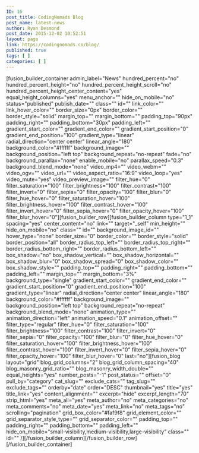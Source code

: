 ```yaml
---
ID: 16
post_title: CodingNomads Blog
post_name: latest-news
author: Ryan Desmond
post_date: 2015-12-02 10:52:51
layout: page
link: https://codingnomads.co/blog/
published: true
tags: [ ]
categories: [ ]
---
```

[fusion_builder_container admin_label="News" hundred_percent="no" hundred_percent_height="no" hundred_percent_height_scroll="no" hundred_percent_height_center_content="yes" equal_height_columns="yes" menu_anchor="" hide_on_mobile="no" status="published" publish_date="" class="" id="" link_color="" link_hover_color="" border_size="0px" border_color="" border_style="solid" margin_top="" margin_bottom="" padding_top="90px" padding_right="" padding_bottom="30px" padding_left="" gradient_start_color="" gradient_end_color="" gradient_start_position="0" gradient_end_position="100" gradient_type="linear" radial_direction="center center" linear_angle="180" background_color="#ffffff" background_image="" background_position="left top" background_repeat="no-repeat" fade="no" background_parallax="none" enable_mobile="no" parallax_speed="0.3" background_blend_mode="none" video_mp4="" video_webm="" video_ogv="" video_url="" video_aspect_ratio="16:9" video_loop="yes" video_mute="yes" video_preview_image="" filter_hue="0" filter_saturation="100" filter_brightness="100" filter_contrast="100" filter_invert="0" filter_sepia="0" filter_opacity="100" filter_blur="0" filter_hue_hover="0" filter_saturation_hover="100" filter_brightness_hover="100" filter_contrast_hover="100" filter_invert_hover="0" filter_sepia_hover="0" filter_opacity_hover="100" filter_blur_hover="0"][fusion_builder_row][fusion_builder_column type="1_1" spacing="yes" center_content="no" link="" target="_self" min_height="" hide_on_mobile="no" class="" id="" background_image_id="" hover_type="none" border_size="0" border_color="" border_style="solid" border_position="all" border_radius_top_left="" border_radius_top_right="" border_radius_bottom_right="" border_radius_bottom_left="" box_shadow="no" box_shadow_vertical="" box_shadow_horizontal="" box_shadow_blur="0" box_shadow_spread="0" box_shadow_color="" box_shadow_style="" padding_top="" padding_right="" padding_bottom="" padding_left="" margin_top="" margin_bottom="3%" background_type="single" gradient_start_color="" gradient_end_color="" gradient_start_position="0" gradient_end_position="100" gradient_type="linear" radial_direction="center center" linear_angle="180" background_color="#ffffff" background_image="" background_position="left top" background_repeat="no-repeat" background_blend_mode="none" animation_type="" animation_direction="left" animation_speed="0.1" animation_offset="" filter_type="regular" filter_hue="0" filter_saturation="100" filter_brightness="100" filter_contrast="100" filter_invert="0" filter_sepia="0" filter_opacity="100" filter_blur="0" filter_hue_hover="0" filter_saturation_hover="100" filter_brightness_hover="100" filter_contrast_hover="100" filter_invert_hover="0" filter_sepia_hover="0" filter_opacity_hover="100" filter_blur_hover="0" last="no"][fusion_blog layout="grid" blog_grid_columns="2" blog_grid_column_spacing="40" blog_masonry_grid_ratio="" blog_masonry_width_double="" equal_heights="yes" number_posts="-1" post_status="" offset="0" pull_by="category" cat_slug="" exclude_cats="" tag_slug="" exclude_tags="" orderby="date" order="DESC" thumbnail="yes" title="yes" title_link="yes" content_alignment="" excerpt="hide" excerpt_length="70" strip_html="yes" meta_all="yes" meta_author="no" meta_categories="no" meta_comments="no" meta_date="yes" meta_link="no" meta_tags="no" scrolling="pagination" grid_box_color="#faf9f8" grid_element_color="" grid_separator_style_type="" grid_separator_color="" padding_top="" padding_right="" padding_bottom="" padding_left="" hide_on_mobile="small-visibility,medium-visibility,large-visibility" class="" id="" /][/fusion_builder_column][/fusion_builder_row][/fusion_builder_container]